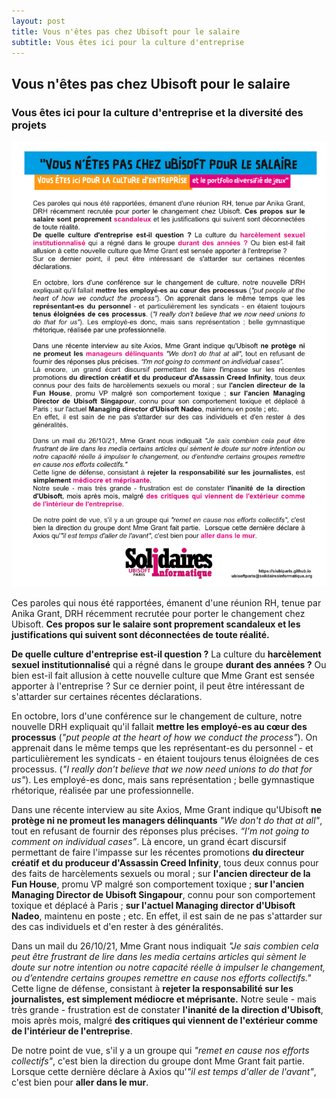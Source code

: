 ```yaml
---
layout: post
title: Vous n'êtes pas chez Ubisoft pour le salaire
subtitle: Vous êtes ici pour la culture d'entreprise
---
```


## Vous n'êtes pas chez Ubisoft pour le salaire
### Vous êtes ici pour la culture d'entreprise et la diversité des projets


![SIUbiParis](../assets/img/UbisoftParis_Affichage_033.png)

Ces paroles qui nous été rapportées, émanent d'une réunion RH, tenue par Anika Grant, DRH récemment recrutée pour porter le changement chez Ubisoft. **Ces propos sur le salaire sont proprement scandaleux et les justifications qui suivent sont déconnectées de toute réalité.**

**De quelle culture d'entreprise est-il question ?** La culture du **harcèlement sexuel institutionnalisé** qui a régné dans le groupe **durant des années ?** Ou bien est-il fait allusion à cette nouvelle culture que Mme Grant est sensée apporter à l'entreprise ?
Sur ce dernier point, il peut être intéressant de s'attarder sur certaines récentes déclarations.

En octobre, lors d'une conférence sur le changement de culture, notre nouvelle DRH expliquait qu'il fallait **mettre les employé-es au cœur des processus** (*"put people at the heart of how we conduct the process"*). On apprenait dans le même temps que les représentant-es du personnel - et particulièrement les syndicats - en étaient toujours tenus éloignées de ces processus. (*"I really don’t believe that we now need unions to do that for us"*). Les employé-es donc, mais sans représentation ; belle gymnastique rhétorique, réalisée par une professionnelle.

Dans une récente interview au site Axios, Mme Grant indique qu'Ubisoft **ne protège ni ne promeut les managers délinquants** *"We don't do that at all"*, tout en refusant de fournir des réponses plus précises. *“I'm not going to comment on individual cases”*.
Là encore, un grand écart discursif permettant de faire l'impasse sur les récentes promotions **du directeur créatif et du produceur d'Assassin Creed Infinity**, tous deux connus pour des faits de harcèlements sexuels ou moral ; sur **l'ancien directeur de la Fun House**, promu VP malgré son comportement toxique ; **sur l'ancien Managing Director de Ubisoft Singapour**, connu pour son comportement toxique et déplacé à Paris ; **sur l'actuel Managing director d'Ubisoft Nadeo**, maintenu en poste ; etc. 
En effet, il est sain de ne pas s'attarder sur des cas individuels et d'en rester à des généralités.

Dans un mail du 26/10/21, Mme Grant nous indiquait *"Je sais combien cela peut être frustrant de lire dans les media certains articles qui sèment le doute sur notre intention ou notre capacité réelle à impulser le changement, ou d’entendre certains groupes remettre en cause nos efforts collectifs."*
Cette ligne de défense, consistant à **rejeter la responsabilité sur les journalistes, est simplement médiocre et méprisante.**
Notre seule - mais très grande - frustration est de constater **l'inanité de la direction d'Ubisoft**, mois après mois, malgré **des critiques qui viennent de l'extérieur comme de l'intérieur de l'entreprise**. 

De notre point de vue, s'il y a un groupe qui *"remet en cause nos efforts collectifs"*, c'est bien la direction du groupe dont Mme Grant fait partie.  Lorsque cette dernière déclare à Axios qu'*"il est temps d'aller de l'avant"*, c'est bien pour **aller dans le mur**.
